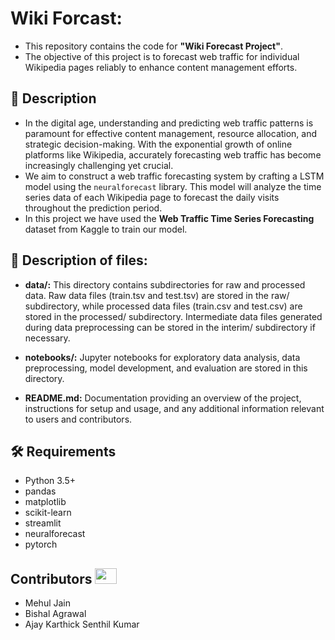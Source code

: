 # Wiki Forcast:

- This repository contains the code for **"Wiki Forecast Project"**.
- The objective of this project is to forecast web traffic for individual Wikipedia pages reliably to enhance content management efforts.
  
## 📝 Description
- In the digital age, understanding and predicting web traffic patterns is paramount for effective content management, resource allocation, and strategic decision-making. With the exponential growth of online platforms like Wikipedia, accurately forecasting web traffic has become increasingly challenging yet crucial. 
- We aim to construct a web traffic forecasting system by crafting a LSTM model using the `neuralforecast` library. This model will analyze the time series data of each Wikipedia page to forecast the daily visits throughout the prediction period.
- In this project we have used the **Web Traffic Time Series Forecasting** dataset from Kaggle to train our model. 

## 📝 Description of files:

- __data/:__ This directory contains subdirectories for raw and processed data. Raw data files (train.tsv and test.tsv) are stored in the raw/ subdirectory, while processed data files (train.csv and test.csv) are stored in the processed/ subdirectory. Intermediate data files generated during data preprocessing can be stored in the interim/ subdirectory if necessary.

- __notebooks/:__ Jupyter notebooks for exploratory data analysis, data preprocessing, model development, and evaluation are stored in this directory.

- __README.md:__ Documentation providing an overview of the project, instructions for setup and usage, and any additional information relevant to users and contributors.

## :hammer_and_wrench: Requirements
* Python 3.5+
* pandas
* matplotlib
* scikit-learn
* streamlit
* neuralforecast
* pytorch

## Contributors <img src="https://raw.githubusercontent.com/TheDudeThatCode/TheDudeThatCode/master/Assets/Developer.gif" width=35 height=25> 
-	Mehul Jain 
-	Bishal Agrawal 
-	Ajay Karthick Senthil Kumar



